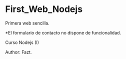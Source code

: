 # First_Web_Nodejs
Primera web sencilla.

*El formulario de contacto no dispone de funcionalidad.

Curso Nodejs (I)

Author: Fazt.
